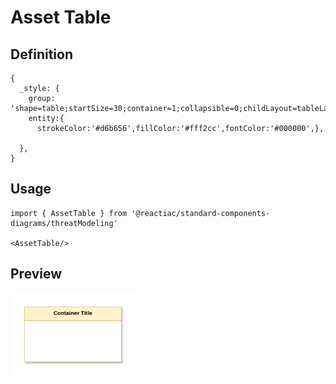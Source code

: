 # Asset Table

## Definition

```
{
  _style: {
    group: 'shape=table;startSize=30;container=1;collapsible=0;childLayout=tableLayout;fillColor=#fff2cc;strokeColor=#d6b656;fontStyle=1;shadow=1;swimlaneFillColor=#FFFFFF;fontColor=#000000;whiteSpace=wrap;html=1;',
    entity:{
      strokeColor:'#d6b656',fillColor:'#fff2cc',fontColor:'#000000',},
    
  },
}
```

## Usage

```
import { AssetTable } from '@reactiac/standard-components-diagrams/threatModeling'

<AssetTable/>
```

## Preview

<img src="./asset-table.png" width="200"/>
